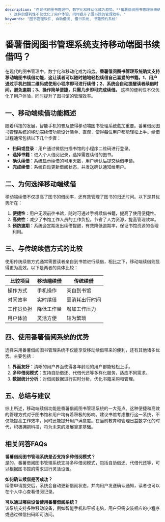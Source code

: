 ```yaml
---
description: "在现代的图书管理中，数字化和移动化成为趋势。**番薯借阅图书管理系统确实支持移动端图书续借功能，这让读者可以随时随地轻松续借自己喜爱的书籍。1、用户通过手机扫描二维码或使用小程序即可进行续借；2、系统会自动提醒读者续借时间，避免逾期；3、操作简单便捷，只需几步即可完成续借。**\
  \ 这样的便利性不仅优化了用户体验，同时提升了图书馆的管理效率。"
keywords: "图书管理软件, 自助借阅, 借书系统, 书籍预约系统"
---
```

# 番薯借阅图书管理系统支持移动端图书续借吗？

在现代的图书管理中，数字化和移动化成为趋势。**番薯借阅图书管理系统确实支持移动端图书续借功能，这让读者可以随时随地轻松续借自己喜爱的书籍。1、用户通过手机扫描二维码或使用小程序即可进行续借；2、系统会自动提醒读者续借时间，避免逾期；3、操作简单便捷，只需几步即可完成续借。** 这样的便利性不仅优化了用户体验，同时提升了图书馆的管理效率。

## **一、移动端续借功能概述**

随着科技的发展，智能手机的普及使得移动端图书管理系统愈加重要。番薯借阅图书管理系统的移动端续借功能设计简单、直观，使得每位用户都能轻松上手。续借过程通常包括以下几个步骤：

- **扫码或登录**：用户通过微信扫描书馆的小程序二维码进行登录。
- **选择书籍**：进入个人借阅记录，选择需要续借的图书。
- **确认续借**：系统显示续借的可用天数，用户确认后提交续借申请。
- **完成续借**：系统自动更新借阅状态，并发送确认通知给用户。

## **二、为何选择移动端续借**

移动端续借不仅提高了图书的借阅率，还有效管理了图书的归还时间。以下是其优势所在：

1. **便捷性**：用户无须前往书馆，随时可通过手机续借书籍，提高了使用便捷性。
2. **高效性**：减少了书馆工作人员的工作负担，节省了人力资源，提高管理效率。
3. **预防逾期**：系统会定期发出续借提醒，有效降低逾期率，保证书馆资源的合理利用。

## **三、与传统续借方式的比较**

使用传统续借方式通常需要读者亲自到书馆进行续借，相比之下，移动端续借则显得更为高效。以下是两者的具体比较：

| 比较项目       | 移动端续借               | 传统续借                   |
|--------------|----------------------|-------------------------|
| 操作方式       | 手机操作                | 亲自到书馆                 |
| 时间效率       | 实时续借                | 需消耗出行时间             |
| 工作员负担     | 降低工作量              | 增加工作压力               |
| 用户体验       | 灵活方便                | 较为繁琐                   |

## **四、使用番薯借阅系统的优势**

选择采用番薯借阅图书管理系统不仅能享受移动续借带来的便利，还有其他诸多优势。主要包括：

1. **界面友好**：清晰的用户界面使得各年龄段的用户都能轻松上手。
2. **多种借阅模式**：支持自助借还、代借代还等多样化服务，适应不同需求。
3. **数据统计分析**：对借阅数据进行实时分析，优化书籍采购和管理。

## **五、总结与建议**

综上所述，移动端续借功能是番薯借阅图书管理系统的一大亮点。这种便捷和高效的管理方式对于图书馆和用户均有着积极的影响。建议书馆考虑推行这一系统，不仅能提高工作效率，同时还能提升用户满意度。在当前教育和管理日益数字化的时代，积极拥抱科技，将为未来的发展奠定基础。

## **相关问答FAQs**

**番薯借阅图书管理系统是否支持多种借阅模式？**  
是的，番薯借阅图书管理系统支持多种借阅模式，包括自助借还、代借代还等，可以根据图书馆的需求进行灵活设置。

**如何确认续借是否成功？**  
续借申请提交后，系统会自动更新借阅状态，并向用户发送确认通知，读者也可以在个人中心查看借阅记录。

**可以通过哪些设备使用番薯借阅系统？**  
该系统支持多种移动设备，例如智能手机和平板电脑，用户只需安装相应的小程序或通过微信扫码即可访问。
